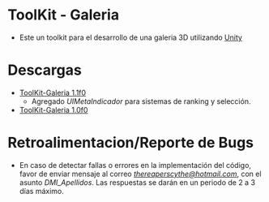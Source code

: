 ﻿# ToolKit - Galeria

- Este un toolkit para el desarrollo de una galeria 3D utilizando [Unity](https://unity.com/es)

# Descargas
- [ToolKit-Galeria 1.1f0](https://raw.githubusercontent.com/TheReaperScythe/Kit_Galeria/master/Versiones/ToolKit_Galeria_1_1f0.unitypackage)
    * Agregado *UIMetaIndicador* para sistemas de ranking y selección.
- [ToolKit-Galeria 1.0f0](https://raw.githubusercontent.com/TheReaperScythe/Kit_Galeria/master/Versiones/ToolKit_Galeria_1_0f0.unitypackage)

# Retroalimentacion/Reporte de Bugs

- En caso de detectar fallas o errores en la implementación del código, favor de enviar mensaje al correo *thereaperscythe@hotmail.com*, con el asunto *DMI_Apellidos*. Las respuestas se darán en un periodo de 2 a 3 días máximo.
